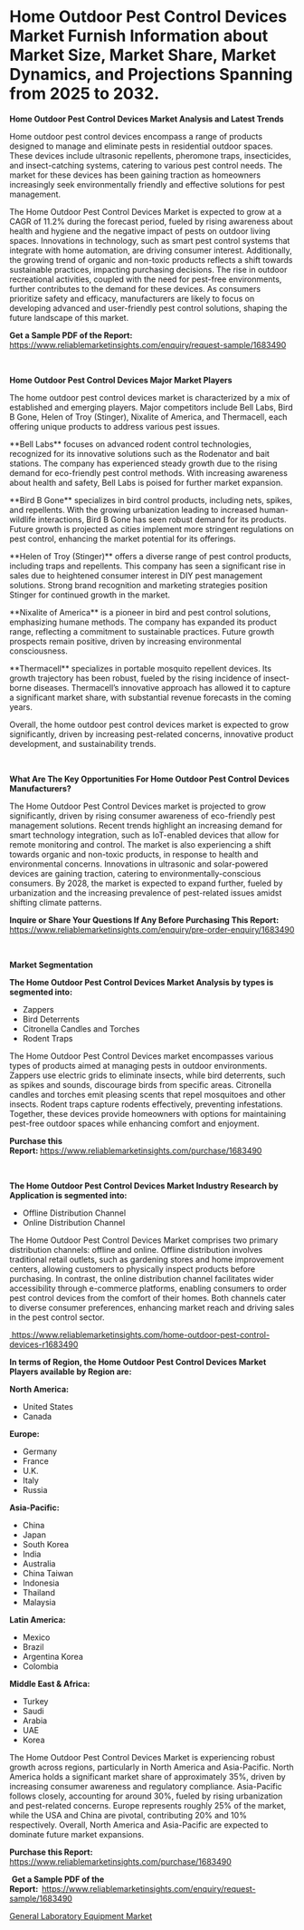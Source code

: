 <p><h1>Home Outdoor Pest Control Devices Market Furnish Information about Market Size, Market Share, Market Dynamics, and Projections Spanning from 2025 to 2032.</h1></p><p><strong>Home Outdoor Pest Control Devices Market Analysis and Latest Trends</strong></p>
<p><p>Home outdoor pest control devices encompass a range of products designed to manage and eliminate pests in residential outdoor spaces. These devices include ultrasonic repellents, pheromone traps, insecticides, and insect-catching systems, catering to various pest control needs. The market for these devices has been gaining traction as homeowners increasingly seek environmentally friendly and effective solutions for pest management.</p><p>The Home Outdoor Pest Control Devices Market is expected to grow at a CAGR of 11.2% during the forecast period, fueled by rising awareness about health and hygiene and the negative impact of pests on outdoor living spaces. Innovations in technology, such as smart pest control systems that integrate with home automation, are driving consumer interest. Additionally, the growing trend of organic and non-toxic products reflects a shift towards sustainable practices, impacting purchasing decisions. The rise in outdoor recreational activities, coupled with the need for pest-free environments, further contributes to the demand for these devices. As consumers prioritize safety and efficacy, manufacturers are likely to focus on developing advanced and user-friendly pest control solutions, shaping the future landscape of this market.</p></p>
<p><strong>Get a Sample PDF of the Report:&nbsp;</strong> <a href="https://www.reliablemarketinsights.com/enquiry/request-sample/1683490?utm_campaign=2449&utm_medium=2&utm_source=Github&utm_content=ia&utm_term=20022025&utm_id=home-outdoor-pest-control-devices">https://www.reliablemarketinsights.com/enquiry/request-sample/1683490</a></p>
<p>&nbsp;</p>
<p><strong>Home Outdoor Pest Control Devices Major Market Players</strong></p>
<p><p>The home outdoor pest control devices market is characterized by a mix of established and emerging players. Major competitors include Bell Labs, Bird B Gone, Helen of Troy (Stinger), Nixalite of America, and Thermacell, each offering unique products to address various pest issues.</p><p>**Bell Labs** focuses on advanced rodent control technologies, recognized for its innovative solutions such as the Rodenator and bait stations. The company has experienced steady growth due to the rising demand for eco-friendly pest control methods. With increasing awareness about health and safety, Bell Labs is poised for further market expansion.</p><p>**Bird B Gone** specializes in bird control products, including nets, spikes, and repellents. With the growing urbanization leading to increased human-wildlife interactions, Bird B Gone has seen robust demand for its products. Future growth is projected as cities implement more stringent regulations on pest control, enhancing the market potential for its offerings.</p><p>**Helen of Troy (Stinger)** offers a diverse range of pest control products, including traps and repellents. This company has seen a significant rise in sales due to heightened consumer interest in DIY pest management solutions. Strong brand recognition and marketing strategies position Stinger for continued growth in the market.</p><p>**Nixalite of America** is a pioneer in bird and pest control solutions, emphasizing humane methods. The company has expanded its product range, reflecting a commitment to sustainable practices. Future growth prospects remain positive, driven by increasing environmental consciousness.</p><p>**Thermacell** specializes in portable mosquito repellent devices. Its growth trajectory has been robust, fueled by the rising incidence of insect-borne diseases. Thermacell’s innovative approach has allowed it to capture a significant market share, with substantial revenue forecasts in the coming years.</p><p>Overall, the home outdoor pest control devices market is expected to grow significantly, driven by increasing pest-related concerns, innovative product development, and sustainability trends.</p></p>
<p>&nbsp;</p>
<p><strong>What Are The Key Opportunities For Home Outdoor Pest Control Devices Manufacturers?</strong></p>
<p><p>The Home Outdoor Pest Control Devices market is projected to grow significantly, driven by rising consumer awareness of eco-friendly pest management solutions. Recent trends highlight an increasing demand for smart technology integration, such as IoT-enabled devices that allow for remote monitoring and control. The market is also experiencing a shift towards organic and non-toxic products, in response to health and environmental concerns. Innovations in ultrasonic and solar-powered devices are gaining traction, catering to environmentally-conscious consumers. By 2028, the market is expected to expand further, fueled by urbanization and the increasing prevalence of pest-related issues amidst shifting climate patterns.</p></p>
<p><strong>Inquire or Share Your Questions If Any Before Purchasing This Report:</strong> <a href="https://www.reliablemarketinsights.com/enquiry/pre-order-enquiry/1683490?utm_campaign=2449&utm_medium=2&utm_source=Github&utm_content=ia&utm_term=20022025&utm_id=home-outdoor-pest-control-devices">https://www.reliablemarketinsights.com/enquiry/pre-order-enquiry/1683490</a></p>
<p>&nbsp;</p>
<p><strong>Market Segmentation</strong></p>
<p><strong>The Home Outdoor Pest Control Devices Market Analysis by types is segmented into:</strong></p>
<p><ul><li>Zappers</li><li>Bird Deterrents</li><li>Citronella Candles and Torches</li><li>Rodent Traps</li></ul></p>
<p><p>The Home Outdoor Pest Control Devices market encompasses various types of products aimed at managing pests in outdoor environments. Zappers use electric grids to eliminate insects, while bird deterrents, such as spikes and sounds, discourage birds from specific areas. Citronella candles and torches emit pleasing scents that repel mosquitoes and other insects. Rodent traps capture rodents effectively, preventing infestations. Together, these devices provide homeowners with options for maintaining pest-free outdoor spaces while enhancing comfort and enjoyment.</p></p>
<p><strong>Purchase this Report:&nbsp;</strong><a href="https://www.reliablemarketinsights.com/purchase/1683490?utm_campaign=2449&utm_medium=2&utm_source=Github&utm_content=ia&utm_term=20022025&utm_id=home-outdoor-pest-control-devices">https://www.reliablemarketinsights.com/purchase/1683490</a></p>
<p>&nbsp;</p>
<p><strong>The Home Outdoor Pest Control Devices Market Industry Research by Application is segmented into:</strong></p>
<p><ul><li>Offline Distribution Channel</li><li>Online Distribution Channel</li></ul></p>
<p><p>The Home Outdoor Pest Control Devices Market comprises two primary distribution channels: offline and online. Offline distribution involves traditional retail outlets, such as gardening stores and home improvement centers, allowing customers to physically inspect products before purchasing. In contrast, the online distribution channel facilitates wider accessibility through e-commerce platforms, enabling consumers to order pest control devices from the comfort of their homes. Both channels cater to diverse consumer preferences, enhancing market reach and driving sales in the pest control sector.</p></p>
<p><a href="https://www.reliablemarketinsights.com/home-outdoor-pest-control-devices-r1683490?utm_campaign=2449&utm_medium=2&utm_source=Github&utm_content=ia&utm_term=20022025&utm_id=home-outdoor-pest-control-devices">&nbsp;https://www.reliablemarketinsights.com/home-outdoor-pest-control-devices-r1683490</a></p>
<p><strong>In terms of Region, the Home Outdoor Pest Control Devices Market Players available by Region are:</strong></p>
<p>
    <p> <strong> North America: </strong>
        <ul>
            <li>United States</li>
            <li>Canada</li>
        </ul>
        </p> 
    <p> <strong> Europe: </strong>
        <ul>
            <li>Germany</li>
            <li>France</li>
            <li>U.K.</li>
            <li>Italy</li>
            <li>Russia</li>
        </ul>
        </p> 
    <p> <strong> Asia-Pacific: </strong>
        <ul>
            <li>China</li>
            <li>Japan</li>
            <li>South Korea</li>
            <li>India</li>
            <li>Australia</li>
            <li>China Taiwan</li>
            <li>Indonesia</li>
            <li>Thailand</li>
            <li>Malaysia</li>
        </ul>
        </p> 
    <p> <strong> Latin America: </strong>
        <ul>
            <li>Mexico</li>
            <li>Brazil</li>
            <li>Argentina Korea</li>
            <li>Colombia</li>
        </ul>
        </p> 
    <p> <strong> Middle East & Africa: </strong>
        <ul>
            <li>Turkey</li>
            <li>Saudi</li>
            <li>Arabia</li>
            <li>UAE</li>
            <li>Korea</li>
        </ul>
    </p>
    </p>
<p><p>The Home Outdoor Pest Control Devices Market is experiencing robust growth across regions, particularly in North America and Asia-Pacific. North America holds a significant market share of approximately 35%, driven by increasing consumer awareness and regulatory compliance. Asia-Pacific follows closely, accounting for around 30%, fueled by rising urbanization and pest-related concerns. Europe represents roughly 25% of the market, while the USA and China are pivotal, contributing 20% and 10% respectively. Overall, North America and Asia-Pacific are expected to dominate future market expansions.</p></p>
<p><strong>Purchase this Report: </strong><a href="https://www.reliablemarketinsights.com/purchase/1683490?utm_campaign=2449&utm_medium=2&utm_source=Github&utm_content=ia&utm_term=20022025&utm_id=home-outdoor-pest-control-devices">https://www.reliablemarketinsights.com/purchase/1683490</a></p>
<p>&nbsp;<strong>Get a Sample PDF of the Report:&nbsp;&nbsp;</strong><a href="https://www.reliablemarketinsights.com/enquiry/request-sample/1683490?utm_campaign=2449&utm_medium=2&utm_source=Github&utm_content=ia&utm_term=20022025&utm_id=home-outdoor-pest-control-devices">https://www.reliablemarketinsights.com/enquiry/request-sample/1683490</a></p>
<p><strong></strong></p>
<p><p><a href="https://github.com/mezokathleen834/Market-Research-Report-List-1/blob/main/general-laboratory-equipment-market.md?utm_campaign=2449&utm_medium=2&utm_source=Github&utm_content=ia&utm_term=20022025&utm_id=home-outdoor-pest-control-devices">General Laboratory Equipment Market</a></p></p>